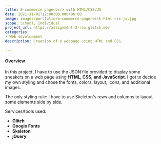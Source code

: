```yaml
---
title: E-commerce page<br/> with HTML/CSS/JS
date: 2021-11-01T12:00:00.000+06:00
image: images/portfolio/e-commerce-page-with-html-css-js.jpg
scope: School, Individual
project_url: https://assignment-2-rao.glitch.me/
categories:
- Web development
description: Creation of a webpage using HTML and CSS.

---
```

#### Overview

In this project, I have to use the JSON file provided to display some sneakers on a web page using **HTML, CSS, and JavaScript**. I got to decide my own styling and chose the fonts, colors, layout, icons, and additional images.

The only styling rule: I have to use Skeleton's rows and columns to layout some elements side by side.

Services/tools used:

* **Glitch**
* **Google Fonts**
* **Skeleton**
* **jQuery**
